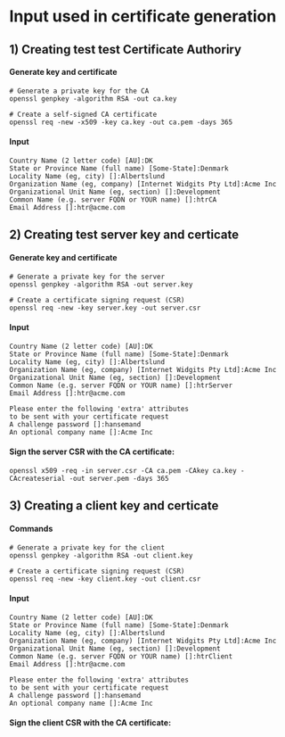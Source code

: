 


# Input used in certificate generation

## 1) Creating test test Certificate Authoriry
#### Generate key and certificate

    # Generate a private key for the CA
	openssl genpkey -algorithm RSA -out ca.key
	
	# Create a self-signed CA certificate
    openssl req -new -x509 -key ca.key -out ca.pem -days 365
	
#### Input
	Country Name (2 letter code) [AU]:DK
	State or Province Name (full name) [Some-State]:Denmark
	Locality Name (eg, city) []:Albertslund
	Organization Name (eg, company) [Internet Widgits Pty Ltd]:Acme Inc
	Organizational Unit Name (eg, section) []:Development
	Common Name (e.g. server FQDN or YOUR name) []:htrCA
	Email Address []:htr@acme.com
	
## 2) Creating test server key and certicate
#### Generate key and certificate

	# Generate a private key for the server
	openssl genpkey -algorithm RSA -out server.key

	# Create a certificate signing request (CSR)
	openssl req -new -key server.key -out server.csr
	

#### Input
	Country Name (2 letter code) [AU]:DK
	State or Province Name (full name) [Some-State]:Denmark
	Locality Name (eg, city) []:Albertslund
	Organization Name (eg, company) [Internet Widgits Pty Ltd]:Acme Inc
	Organizational Unit Name (eg, section) []:Development
	Common Name (e.g. server FQDN or YOUR name) []:htrServer
	Email Address []:htr@acme.com

	Please enter the following 'extra' attributes
	to be sent with your certificate request
	A challenge password []:hansemand
	An optional company name []:Acme Inc	
	
#### Sign the server CSR with the CA certificate:	
	openssl x509 -req -in server.csr -CA ca.pem -CAkey ca.key -CAcreateserial -out server.pem -days 365

## 3) Creating a client key and certicate
#### Commands

	# Generate a private key for the client
	openssl genpkey -algorithm RSA -out client.key

	# Create a certificate signing request (CSR)
	openssl req -new -key client.key -out client.csr	

#### Input
	Country Name (2 letter code) [AU]:DK	
	State or Province Name (full name) [Some-State]:Denmark
	Locality Name (eg, city) []:Albertslund
	Organization Name (eg, company) [Internet Widgits Pty Ltd]:Acme Inc
	Organizational Unit Name (eg, section) []:Development
	Common Name (e.g. server FQDN or YOUR name) []:htrClient
	Email Address []:htr@acme.com

	Please enter the following 'extra' attributes
	to be sent with your certificate request
	A challenge password []:hansemand
	An optional company name []:Acme Inc


#### Sign the client CSR with the CA certificate:

